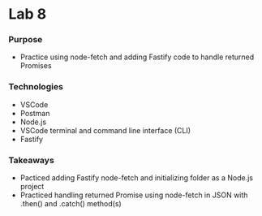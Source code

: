 # Lab 8

### Purpose
- Practice using node-fetch and adding Fastify code to handle returned Promises

### Technologies
- VSCode
- Postman
- Node.js
- VSCode terminal and command line interface (CLI)
- Fastify 

### Takeaways
- Pacticed adding Fastify node-fetch and initializing folder as a Node.js project
- Practiced handling returned Promise using node-fetch in JSON with .then() and .catch() method(s)
